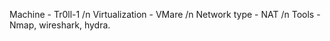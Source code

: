 Machine - Tr0ll-1 /n
Virtualization - VMare /n
Network type - NAT /n
Tools - Nmap, wireshark, hydra.
